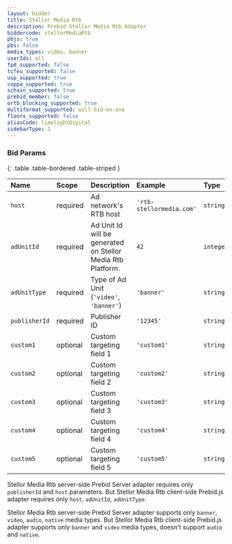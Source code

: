 ```yaml
---
layout: bidder
title: Stellor Media Rtb
description: Prebid Stellor Media Rtb Adaptor
biddercode: stellorMediaRtb
pbjs: true
pbs: false
media_types: video, banner
userIds: all
fpd_supported: false
tcfeu_supported: false
usp_supported: true
coppa_supported: true
schain_supported: true
prebid_member: false
ortb_blocking_supported: true
multiformat_supported: will-bid-on-one
floors_supported: false
aliasCode: limelightDigital
sidebarType: 1
---
```


### Bid Params

{: .table .table-bordered .table-striped }

| Name          | Scope    | Description                                                  | Example                  | Type      |
|:--------------|:---------|:-------------------------------------------------------------|:-------------------------|:----------|
| `host`        | required | Ad network's RTB host                                        | `'rtb-stellormedia.com'` | `string`  |
| `adUnitId`    | required | Ad Unit Id will be generated on Stellor Media Rtb Platform.  | `42`                     | `integer` |
| `adUnitType`  | required | Type of Ad Unit (`'video'`, `'banner'`)                      | `'banner'`               | `string`  |
| `publisherId` | required | Publisher ID                                                 | `'12345'`                | `string`  |
| `custom1`     | optional | Custom targeting field 1                                     | `'custom1'`              | `string`  |
| `custom2`     | optional | Custom targeting field 2                                     | `'custom2'`              | `string`  |
| `custom3`     | optional | Custom targeting field 3                                     | `'custom3'`              | `string`  |
| `custom4`     | optional | Custom targeting field 4                                     | `'custom4'`              | `string`  |
| `custom5`     | optional | Custom targeting field 5                                     | `'custom5'`              | `string`  |

Stellor Media Rtb server-side Prebid Server adapter requires only `publisherId` and `host` parameters. But Stellor Media Rtb client-side Prebid.js adapter requires only `host`, `adUnitId`, `adUnitType`.

Stellor Media Rtb server-side Prebid Server adapter supports only `banner`, `video`, `audio`, `native` media types. But Stellor Media Rtb client-side Prebid.js adapter supports only `banner` and `video` media types, doesn't support `audio` and `native`.
